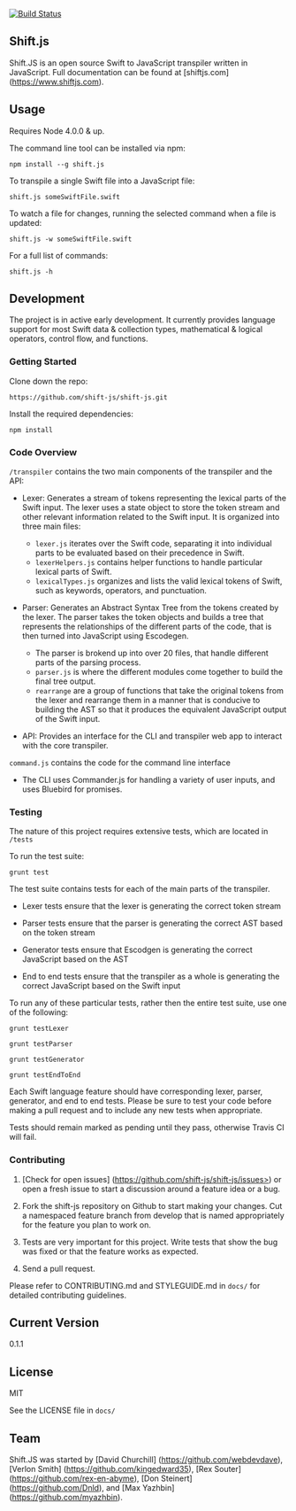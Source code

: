 [![Build Status](https://travis-ci.org/shift-js/shift-js.png)](https://travis-ci.org/shift-js/shift-js)

## Shift.js

Shift.JS is an open source Swift to JavaScript transpiler written in JavaScript. Full documentation can be found at [shiftjs.com] (https://www.shiftjs.com).

## Usage

Requires Node 4.0.0 & up.

The command line tool can be installed via npm:

```
npm install --g shift.js
```

To transpile a single Swift file into a JavaScript file:

```
shift.js someSwiftFile.swift
```

To watch a file for changes, running the selected command when a file is updated:

```
shift.js -w someSwiftFile.swift
```

For a full list of commands:

```
shift.js -h
```

## Development

The project is in active early development.  It currently provides language support for most Swift data & collection types, mathematical & logical operators, control flow, and functions.  

### Getting Started

Clone down the repo:

```
https://github.com/shift-js/shift-js.git
```

Install the required dependencies:

```
npm install
```

### Code Overview

```/transpiler``` contains the two main components of the transpiler and the API:

- Lexer: Generates a stream of tokens representing the lexical parts of the Swift input.  The lexer uses a state object to store the token stream and other relevant information related to the Swift input.  It is organized into three main files: 
  - ```lexer.js``` iterates over the Swift code, separating it into individual parts to be evaluated based on their precedence in Swift.
  - ```lexerHelpers.js``` contains helper functions to handle particular lexical parts of Swift.
  - ```lexicalTypes.js``` organizes and lists the valid lexical tokens of Swift, such as keywords, operators, and punctuation.

- Parser: Generates an Abstract Syntax Tree from the tokens created by the lexer. The parser takes the token objects and builds a tree that represents the relationships of the different parts of the code, that is then turned into JavaScript using Escodegen.
  - The parser is brokend up into over 20 files, that handle different parts of the parsing process.
  - ```parser.js``` is where the different modules come together to build the final tree output.
  - ```rearrange``` are a group of functions that take the original tokens from the lexer and rearrange them in a manner that is conducive to building the AST so that it produces the equivalent JavaScript output of the Swift input.

- API: Provides an interface for the CLI and transpiler web app to interact with the core transpiler.

```command.js``` contains the code for the command line interface
- The CLI uses Commander.js for handling a variety of user inputs, and uses Bluebird for promises.

### Testing

The nature of this project requires extensive tests, which are located in ```/tests```

To run the test suite:

```
grunt test
```

The test suite contains tests for each of the main parts of the transpiler.  

- Lexer tests ensure that the lexer is generating the correct token stream

- Parser tests ensure that the parser is generating the correct AST based on the token stream

- Generator tests ensure that Escodgen is generating the correct JavaScript based on the AST

- End to end tests ensure that the transpiler as a whole is generating the correct JavaScript based on the Swift input

To run any of these particular tests, rather then the entire test suite, use one of the following:

```
grunt testLexer

grunt testParser

grunt testGenerator

grunt testEndToEnd
```

Each Swift language feature should have corresponding lexer, parser, generator, and end to end tests.  Please be sure to test your code before making a pull request and to include any new tests when appropriate.

Tests should remain marked as pending until they pass, otherwise Travis CI will fail.

### Contributing

1. [Check for open issues] (https://github.com/shift-js/shift-js/issues>) or open a fresh issue to start a discussion around a feature idea or a bug.

2. Fork the shift-js repository on Github to start making your changes. Cut a namespaced feature branch from develop that is named appropriately for the feature you plan to work on.

3. Tests are very important for this project. Write tests that show the bug was fixed or that the feature works as expected.

4. Send a pull request.

Please refer to CONTRIBUTING.md and STYLEGUIDE.md in ```docs/``` for detailed contributing guidelines.

## Current Version

0.1.1

## License

MIT

See the LICENSE file in ```docs/```

## Team

Shift.JS was started by [David Churchill] (https://github.com/webdevdave), [Verlon Smith] (https://github.com/kingedward35), [Rex Souter] (https://github.com/rex-en-abyme), [Don Steinert] (https://github.com/Dnld), and [Max Yazhbin] (https://github.com/myazhbin).
